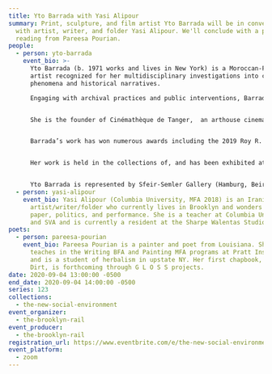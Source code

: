 ```yaml
---
title: Yto Barrada with Yasi Alipour
summary: Print, sculpture, and film artist Yto Barrada will be in conversation
  with artist, writer, and folder Yasi Alipour. We'll conclude with a poetry
  reading from Pareesa Pourian.
people:
  - person: yto-barrada
    event_bio: >-
      Yto Barrada (b. 1971 works and lives in New York) is a Moroccan-French
      artist recognized for her multidisciplinary investigations into cultural
      phenomena and historical narratives. 

      Engaging with archival practices and public interventions, Barrada’s installations uncover lesser known histories, reveal the prevalence of fiction in institutionalized narratives, and celebrate everyday forms of reclaiming autonomy. 


      She is the founder of Cinémathèque de Tanger,  an arthouse cinema and a cultural center that has become a landmark institution bringing the Moroccan community together to celebrate local and international cinema.


      Barrada’s work has won numerous awards including the 2019 Roy R. Neuberger Prize, the Rotterdam Film Festival 2016 Tiger Award for short film, a nomination for the 2016 Prix Marcel Duchamp, the 2015 Abraaj Group Art Prize, the 2013 Robert Gardner Fellowship in Photography (Peabody Museum at Harvard University), and the 2011 Deutsche Guggenheim Artist of the Year award. 


      Her work is held in the collections of, and has been exhibited at, the Metropolitan Museum of Art (New York), Tate Modern (London), The Museum of Modern Art (New York), Guggenheim (New York), Centre Pompidou (Paris), Serralves Museum (Porto), Museum Moderner Kunst Stiftung Ludwig Wien, Canadian Centre for Architecture (Montreal), among others. 


      Yto Barrada is represented by Sfeir-Semler Gallery (Hamburg, Beirut), Pace gallery (New York, London) and galerie Polaris (Paris).
  - person: yasi-alipour
    event_bio: Yasi Alipour (Columbia University, MFA 2018) is an Iranian
      artist/writer/folder who currently lives in Brooklyn and wonders about
      paper, politics, and performance. She is a teacher at Columbia University
      and SVA and is currently a resident at the Sharpe Walentas Studio program.
poets:
  - person: pareesa-pourian
    event_bio: Pareesa Pourian is a painter and poet from Louisiana. She currently
      teaches in the Writing BFA and Painting MFA programs at Pratt Institute
      and is a student of herbalism in upstate NY. Her first chapbook, Birth
      Dirt, is forthcoming through G L O S S projects.
date: 2020-09-04 13:00:00 -0500
end_date: 2020-09-04 14:00:00 -0500
series: 123
collections:
  - the-new-social-environment
event_organizer:
  - the-brooklyn-rail
event_producer:
  - the-brooklyn-rail
registration_url: https://www.eventbrite.com/e/the-new-social-environment-123-yto-barrada-tickets-118462585783
event_platform:
  - zoom
---
```

